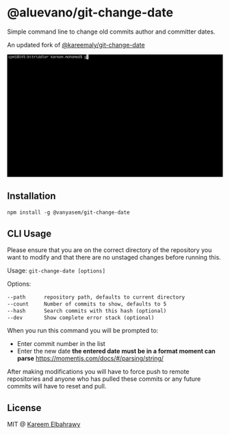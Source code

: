 
@aluevano/git-change-date
=====

Simple command line to change old commits author and committer dates.

An updated fork of [@kareemaly/git-change-date](https://github.com/kareemaly/git-change-date) 

![Sample Usage](./sample-usage.gif)

## Installation

```
npm install -g @vanyasem/git-change-date
```

## CLI Usage
Please ensure that you are on the correct directory of the repository you want
to modify and that there are no unstaged changes before running this.

Usage: `git-change-date [options]`

Options:
```
--path      repository path, defaults to current directory
--count     Number of commits to show, defaults to 5
--hash      Search commits with this hash (optional)
--dev       Show complete error stack (optional)
```

When you run this command you will be prompted to:
- Enter commit number in the list
- Enter the new date **the entered date must be in a format moment can parse**
https://momentjs.com/docs/#/parsing/string/

After making modifications you will have to force push to remote repositories
and anyone who has pulled these commits or any future commits will have to reset
and pull.

## License

MIT @ [Kareem Elbahrawy](https://github.com/kareemaly)
